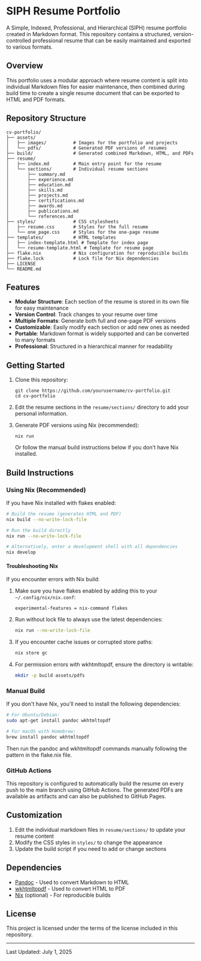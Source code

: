 # SIPH Resume Portfolio

A Simple, Indexed, Professional, and Hierarchical (SIPH) resume portfolio created in Markdown format. This repository contains a structured, version-controlled professional resume that can be easily maintained and exported to various formats.

## Overview

This portfolio uses a modular approach where resume content is split into individual Markdown files for easier maintenance, then combined during build time to create a single resume document that can be exported to HTML and PDF formats.

## Repository Structure

```
cv-portfolio/
├── assets/
│   ├── images/          # Images for the portfolio and projects
│   └── pdfs/            # Generated PDF versions of resumes
├── build/               # Generated combined Markdown, HTML, and PDFs
├── resume/
│   ├── index.md         # Main entry point for the resume
│   └── sections/        # Individual resume sections
│       ├── summary.md
│       ├── experience.md
│       ├── education.md
│       ├── skills.md
│       ├── projects.md
│       ├── certifications.md
│       ├── awards.md
│       ├── publications.md
│       └── references.md
├── styles/              # CSS stylesheets
│   ├── resume.css       # Styles for the full resume
│   └── one_page.css     # Styles for the one-page resume
├── templates/           # HTML templates
│   ├── index-template.html # Template for index page
│   └── resume-template.html # Template for resume page
├── flake.nix            # Nix configuration for reproducible builds
├── flake.lock           # Lock file for Nix dependencies
├── LICENSE
└── README.md
```

## Features

- **Modular Structure**: Each section of the resume is stored in its own file for easy maintenance
- **Version Control**: Track changes to your resume over time
- **Multiple Formats**: Generate both full and one-page PDF versions
- **Customizable**: Easily modify each section or add new ones as needed
- **Portable**: Markdown format is widely supported and can be converted to many formats
- **Professional**: Structured in a hierarchical manner for readability

## Getting Started

1. Clone this repository:
   ```
   git clone https://github.com/yourusername/cv-portfolio.git
   cd cv-portfolio
   ```

2. Edit the resume sections in the `resume/sections/` directory to add your personal information.

3. Generate PDF versions using Nix (recommended):
   ```
   nix run
   ```
   
   Or follow the manual build instructions below if you don't have Nix installed.

## Build Instructions

### Using Nix (Recommended)

If you have Nix installed with flakes enabled:

```bash
# Build the resume (generates HTML and PDF)
nix build --no-write-lock-file

# Run the build directly
nix run --no-write-lock-file

# Alternatively, enter a development shell with all dependencies
nix develop
```

#### Troubleshooting Nix

If you encounter errors with Nix build:

1. Make sure you have flakes enabled by adding this to your `~/.config/nix/nix.conf`:
   ```
   experimental-features = nix-command flakes
   ```

2. Run without lock file to always use the latest dependencies:
   ```bash
   nix run --no-write-lock-file
   ```

3. If you encounter cache issues or corrupted store paths:
   ```bash
   nix store gc
   ```

4. For permission errors with wkhtmltopdf, ensure the directory is writable:
   ```bash
   mkdir -p build assets/pdfs
   ```

### Manual Build

If you don't have Nix, you'll need to install the following dependencies:

```bash
# For Ubuntu/Debian:
sudo apt-get install pandoc wkhtmltopdf

# For macOS with Homebrew:
brew install pandoc wkhtmltopdf
```

Then run the pandoc and wkhtmltopdf commands manually following the pattern in the flake.nix file.

### GitHub Actions

This repository is configured to automatically build the resume on every push to the main branch using GitHub Actions. The generated PDFs are available as artifacts and can also be published to GitHub Pages.

## Customization

1. Edit the individual markdown files in `resume/sections/` to update your resume content
2. Modify the CSS styles in `styles/` to change the appearance
3. Update the build script if you need to add or change sections

## Dependencies

- [Pandoc](https://pandoc.org/) - Used to convert Markdown to HTML
- [wkhtmltopdf](https://wkhtmltopdf.org/) - Used to convert HTML to PDF
- [Nix](https://nixos.org/) (optional) - For reproducible builds

## License

This project is licensed under the terms of the license included in this repository.

---

Last Updated: July 1, 2025
